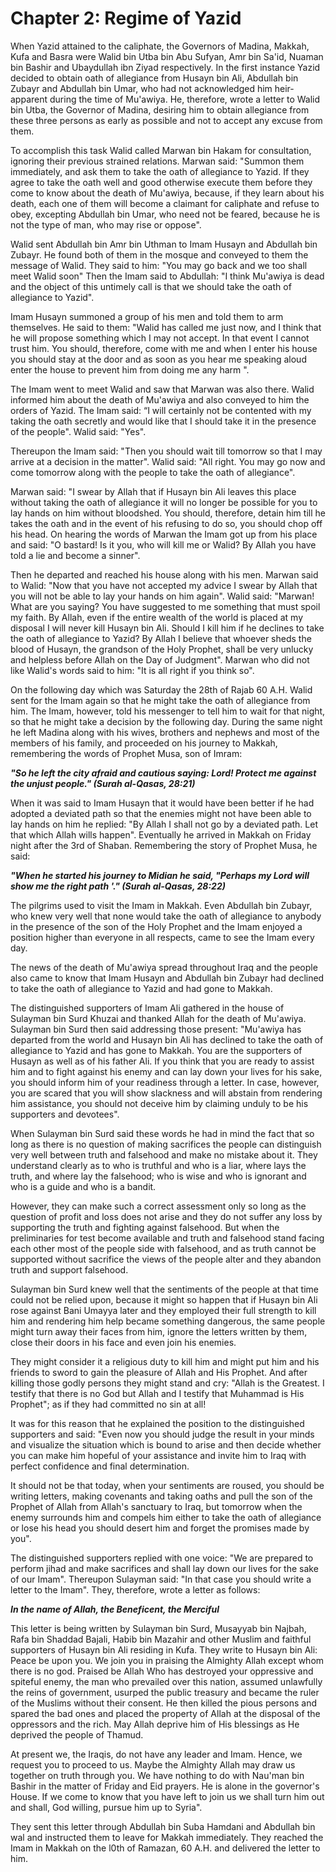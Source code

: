 Chapter 2: Regime of Yazid
==========================

When Yazid attained to the caliphate, the Governors of Madina, Makkah,
Kufa and Basra were Walid bin Utba bin Abu Sufyan, Amr bin Sa'id, Nuaman
bin Bashir and Ubaydullah ibn Ziyad respectively. In the first instance
Yazid decided to obtain oath of allegiance from Husayn bin Ali, Abdullah
bin Zubayr and Abdullah bin Umar, who had not acknowledged him
heir-apparent during the time of Mu'awiya. He, therefore, wrote a letter
to Walid bin Utba, the Governor of Madina, desiring him to obtain
allegiance from these three persons as early as possible and not to
accept any excuse from them.

To accomplish this task Walid called Marwan bin Hakam for consultation,
ignoring their previous strained relations. Marwan said: "Summon them
immediately, and ask them to take the oath of allegiance to Yazid. If
they agree to take the oath well and good otherwise execute them before
they come to know about the death of Mu'awiya, because, if they learn
about his death, each one of them will become a claimant for caliphate
and refuse to obey, excepting Abdullah bin Umar, who need not be feared,
because he is not the type of man, who may rise or oppose".

Walid sent Abdullah bin Amr bin Uthman to Imam Husayn and Abdullah bin
Zubayr. He found both of them in the mosque and conveyed to them the
message of Walid. They said to him: "You may go back and we too shall
meet Walid soon" Then the Imam said to Abdullah: "I think Mu'awiya is
dead and the object of this untimely call is that we should take the
oath of allegiance to Yazid".

Imam Husayn summoned a group of his men and told them to arm themselves.
He said to them: "Walid has called me just now, and I think that he will
propose something which I may not accept. In that event I cannot trust
him. You should, therefore, come with me and when I enter his house you
should stay at the door and as soon as you hear me speaking aloud enter
the house to prevent him from doing me any harm ".

The Imam went to meet Walid and saw that Marwan was also there. Walid
informed him about the death of Mu'awiya and also conveyed to him the
orders of Yazid. The Imam said: “I will certainly not be contented with
my taking the oath secretly and would like that I should take it in the
presence of the people". Walid said: "Yes".

Thereupon the Imam said: "Then you should wait till tomorrow so that I
may arrive at a decision in the matter". Walid said: "All right. You may
go now and come tomorrow along with the people to take the oath of
allegiance".

Marwan said: "I swear by Allah that if Husayn bin Ali leaves this place
without taking the oath of allegiance it will no longer be possible for
you to lay hands on him without bloodshed. You should, therefore, detain
him till he takes the oath and in the event of his refusing to do so,
you should chop off his head. On hearing the words of Marwan the Imam
got up from his place and said: "O bastard! Is it you, who will kill me
or Walid? By Allah you have told a lie and become a sinner".

Then he departed and reached his house along with his men. Marwan said
to Walid: "Now that you have not accepted my advice I swear by Allah
that you will not be able to lay your hands on him again". Walid said:
"Marwan! What are you saying? You have suggested to me something that
must spoil my faith. By Allah, even if the entire wealth of the world is
placed at my disposal I will never kill Husayn bin Ali. Should I kill
him if he declines to take the oath of allegiance to Yazid? By Allah I
believe that whoever sheds the blood of Husayn, the grandson of the Holy
Prophet, shall be very unlucky and helpless before Allah on the Day of
Judgment". Marwan who did not like Walid's words said to him: "It is all
right if you think so".

On the following day which was Saturday the 28th of Rajab 60 A.H. Walid
sent for the Imam again so that he might take the oath of allegiance
from him. The Imam, however, told his messenger to tell him to wait for
that night, so that he might take a decision by the following day.
During the same night he left Madina along with his wives, brothers and
nephews and most of the members of his family, and proceeded on his
journey to Makkah, remembering the words of Prophet Musa, son of Imram:

***"So he left the city afraid and cautious saying: Lord! Protect me
against the unjust people." (Surah al-Qasas, 28:21)***

When it was said to Imam Husayn that it would have been better if he had
adopted a deviated path so that the enemies might not have been able to
lay hands on him he replied: "By Allah I shall not go by a deviated
path. Let that which Allah wills happen". Eventually he arrived in
Makkah on Friday night after the 3rd of Shaban. Remembering the story of
Prophet Musa, he said:

***"When he started his journey to Midian he said, "Perhaps my Lord will
show me the right path '." (Surah al-Qasas, 28:22)***

The pilgrims used to visit the Imam in Makkah. Even Abdullah bin Zubayr,
who knew very well that none would take the oath of allegiance to
anybody in the presence of the son of the Holy Prophet and the Imam
enjoyed a position higher than everyone in all respects, came to see the
Imam every day.

The news of the death of Mu'awiya spread throughout Iraq and the people
also came to know that Imam Husayn and Abdullah bin Zubayr had declined
to take the oath of allegiance to Yazid and had gone to Makkah.

The distinguished supporters of Imam Ali gathered in the house of
Sulayman bin Surd Khuzai and thanked Allah for the death of Mu'awiya.
Sulayman bin Surd then said addressing those present: "Mu'awiya has
departed from the world and Husayn bin Ali has declined to take the oath
of allegiance to Yazid and has gone to Makkah. You are the supporters of
Husayn as well as of his father Ali. If you think that you are ready to
assist him and to fight against his enemy and can lay down your lives
for his sake, you should inform him of your readiness through a letter.
In case, however, you are scared that you will show slackness and will
abstain from rendering him assistance, you should not deceive him by
claiming unduly to be his supporters and devotees".

When Sulayman bin Surd said these words he had in mind the fact that so
long as there is no question of making sacrifices the people can
distinguish very well between truth and falsehood and make no mistake
about it. They understand clearly as to who is truthful and who is a
liar, where lays the truth, and where lay the falsehood; who is wise and
who is ignorant and who is a guide and who is a bandit.

However, they can make such a correct assessment only so long as the
question of profit and loss does not arise and they do not suffer any
loss by supporting the truth and fighting against falsehood. But when
the preliminaries for test become available and truth and falsehood
stand facing each other most of the people side with falsehood, and as
truth cannot be supported without sacrifice the views of the people
alter and they abandon truth and support falsehood.

Sulayman bin Surd knew well that the sentiments of the people at that
time could not be relied upon, because it might so happen that if Husayn
bin Ali rose against Bani Umayya later and they employed their full
strength to kill him and rendering him help became something dangerous,
the same people might turn away their faces from him, ignore the letters
written by them, close their doors in his face and even join his
enemies.

They might consider it a religious duty to kill him and might put him
and his friends to sword to gain the pleasure of Allah and His Prophet.
And after killing those godly persons they might stand and cry: "Allah
is the Greatest. I testify that there is no God but Allah and I testify
that Muhammad is His Prophet"; as if they had committed no sin at all!

It was for this reason that he explained the position to the
distinguished supporters and said: "Even now you should judge the result
in your minds and visualize the situation which is bound to arise and
then decide whether you can make him hopeful of your assistance and
invite him to Iraq with perfect confidence and final determination.

It should not be that today, when your sentiments are roused, you should
be writing letters, making covenants and taking oaths and pull the son
of the Prophet of Allah from Allah's sanctuary to Iraq, but tomorrow
when the enemy surrounds him and compels him either to take the oath of
allegiance or lose his head you should desert him and forget the
promises made by you".

The distinguished supporters replied with one voice: "We are prepared to
perform jihad and make sacrifices and shall lay down our lives for the
sake of our Imam". Thereupon Sulayman said: "In that case you should
write a letter to the Imam". They, therefore, wrote a letter as follows:

***In the name of Allah, the Beneficent, the Merciful***

This letter is being written by Sulayman bin Surd, Musayyab bin Najbah,
Rafa bin Shaddad Bajali, Habib bin Mazahir and other Muslim and faithful
supporters of Husayn bin Ali residing in Kufa. They write to Husayn bin
Ali: Peace be upon you. We join you in praising the Almighty Allah
except whom there is no god. Praised be Allah Who has destroyed your
oppressive and spiteful enemy, the man who prevailed over this nation,
assumed unlawfully the reins of government, usurped the public treasury
and became the ruler of the Muslims without their consent. He then
killed the pious persons and spared the bad ones and placed the property
of Allah at the disposal of the oppressors and the rich. May Allah
deprive him of His blessings as He deprived the people of Thamud.

At present we, the Iraqis, do not have any leader and Imam. Hence, we
request you to proceed to us. Maybe the Almighty Allah may draw us
together on truth through you. We have nothing to do with Nau'man bin
Bashir in the matter of Friday and Eid prayers. He is alone in the
governor's House. If we come to know that you have left to join us we
shall turn him out and shall, God willing, pursue him up to Syria".

They sent this letter through Abdullah bin Suba Hamdani and Abdullah bin
wal and instructed them to leave for Makkah immediately. They reached
the Imam in Makkah on the l0th of Ramazan, 60 A.H. and delivered the
letter to him.


